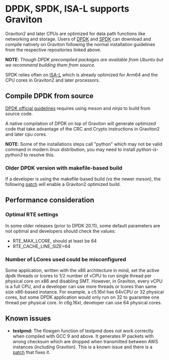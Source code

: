# DPDK, SPDK, ISA-L supports Graviton

Graviton2 and later CPUs are optimized for data path functions like networking and storage.  Users of [DPDK](https://github.com/dpdk/dpdk) and [SPDK](https://github.com/spdk/spdk) can download and compile natively on Graviton following the normal installation guidelines from the respective repositories linked above.

**NOTE**: *Though DPDK precompiled packages are available from Ubuntu but we recommend building them from source.*

SPDK relies often on [ISA-L](https://github.com/intel/isa-l) which is already optimized for Arm64 and the CPU cores in Graviton2 and later processors.



## Compile DPDK from source

[DPDK official guidelines](https://doc.dpdk.org/guides/linux_gsg/build_dpdk.html) requires using *meson* and *ninja* to build from source code.

A native compilation of DPDK on top of Graviton will generate optimized code that take advantage of the CRC and Crypto instructions in Graviton2 and later cpu cores.

**NOTE**: Some of the installations steps call "python" which may not be valid command in modern linux distribution,  you may need to install *python-is-python3* to resolve this.

### Older DPDK version with makefile-based build

If a developer is using the makefile-based build (vs the newer *meson*), the following [patch](https://www.mail-archive.com/dev@dpdk.org/msg179445.html) will enable a Graviton2 optimized build.


## Performance consideration

### Optimal RTE settings

In some older releases (prior to DPDK 20.11), some default parameters are not optimal and developers should check the values:
* RTE_MAX_LCORE, should at least be 64
* RTE_CACHE_LINE_SIZE=64

### Number of LCores used could be misconfigured

Some application, written with the x86 architecture in mind, set the active dpdk threads or lcores to 1/2 number of vCPU to run single thread per physical core on x86 and disabling SMT.  However, in Graviton, every vCPU is a full CPU, and a developer can use more threads or lcores than same size x86-based instance.   For example, a c5.16xl has 64vCPU or 32 physical cores,  but some DPDK application would only run on 32 to guarantee one thread per physical core.   In c6g.16xl, developer can use 64 physical cores.

## Known issues

* **testpmd:** The flowgen function of testpmd does not work correctly when compiled with GCC 9 and above. It generates IP packets with wrong checksum which are dropped when transmitted between AWS instances (including Graviton). This is a known issue and there is a [patch](https://patches.dpdk.org/patch/84772/) that fixes it.

